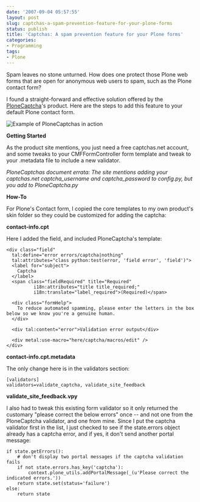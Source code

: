 ```yaml
---
date: '2007-09-04 05:57:55'
layout: post
slug: captchas-a-spam-prevention-feature-for-your-plone-forms
status: publish
title: 'Captchas: A spam prevention feature for your Plone forms'
categories:
- Programming
tags:
- Plone
---
```


Spam leaves no stone unturned.  How does one protect those Plone web forms that are open for anonymous web users to spam, such as the Plone contact form?

I found a straight-forward and effective solution offered by the [PloneCaptcha](http://sourceforge.net/projects/plonecaptcha/)'s product.  Here are the steps to add this feature to your default Plone contact form.

![Example of PloneCaptchas in action](/images/post/2007/09/plonecaptchas.png)



**Getting Started**

As the product site mentions, you just need a free captchas.net account, and some tweaks to your CMFFormController form template and tweak to your .metadata file to include a new validator.

_PloneCaptchas document errata: The site mentions adding your captchas.net captcha_username and captcha_password to config.py, but you add to PloneCaptcha.py_

**How-To**

For Plone's Contact form, I copied the core templates to my own product's skin folder so they could be customized for adding the captcha:

**contact-info.cpt**

Here I added the field, and included PloneCaptcha's template:

    
    <div class="field"
      tal:define="error errors/captcha|nothing"
      tal:attributes="class python:test(error, 'field error', 'field')">
      <label for="subject">
        Captcha
      </label>
      <span class="fieldRequired" title="Required"
              i18n:attributes="title title_required;"
              i18n:translate="label_required">(Required)</span>
    
      <div class="formHelp">
        To reduce automated spamming, please enter the letters in the box below so we know you're a genuine human.
      </div>
    
      <div tal:content="error">Validation error output</div>            
    
      <div metal:use-macro="here/captcha/macros/edit" />
    </div>


**contact-info.cpt.metadata**

The only change here is in the validators section:

    
    [validators]
    validators=validate_captcha, validate_site_feedback


**validate_site_feedback.vpy**

I also had to tweak this existing form validator so it only returned the customary "please correct the below errors" once -- and not one from the PloneCaptcha validator, and one from mine.  Since I put the captcha validator first in the list, I just checked to see if the state.errors object already has a captcha error, and if yes, it don't send another portal message:

    
    if state.getErrors():
        # don't display two portal messages if the captcha validation fails
        if not state.errors.has_key('captcha'):
            context.plone_utils.addPortalMessage(_(u'Please correct the indicated errors.'))
        return state.set(status='failure')
    else:
        return state

